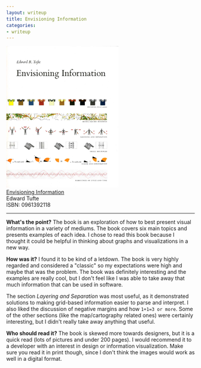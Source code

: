 ```yaml
---
layout: writeup
title: Envisioning Information
categories:
- writeup
---
```


![](/static/ei.png)  
[Envisioning Information](http://www.edwardtufte.com/tufte/books_ei)  
Edward Tufte  
ISBN: 0961392118

---

**What's the point?**
The book is an exploration of how to best present visual information in a 
variety of mediums.  The book covers six main topics and presents examples 
of each idea.  I chose to read this book because I thought it could be helpful 
in thinking about graphs and visualizations in a new way. 

**How was it?**
I found it to be kind of a letdown.  The book is very highly regarded and 
considered a "classic" so my expectations were high and maybe that was the 
problem.  The book was definitely interesting and the examples are really 
cool, but I don't feel like I was able to take away that much information that 
can be used in software.

The section *Layering and Separation* was most useful, as it demonstrated 
solutions to making grid-based information easier to parse and interpret.  I 
also liked the discussion of negative margins and how `1+1=3 or more`.  Some 
of the other sections (like the map/cartography related ones) were certainly 
interesting, but I didn't really take away anything that useful.


**Who should read it?**
The book is skewed more towards designers, but it is a quick read (lots of 
pictures and under 200 pages).  I would recommend it to a developer with an 
interest in design or information visualization.  Make sure you read it in 
print though, since I don't think the images would work as well in a digital 
format.
